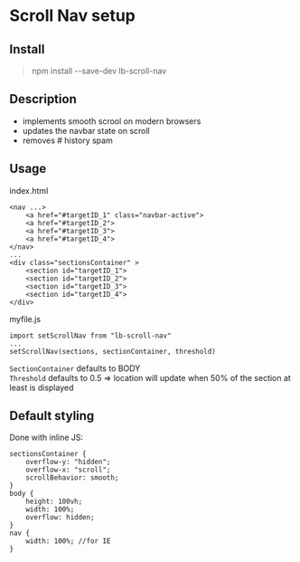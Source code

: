 # Scroll Nav setup

## Install 
>npm install --save-dev lb-scroll-nav

## Description
- implements smooth scrool on modern browsers
- updates the navbar state on scroll
- removes # history spam

## Usage
index.html
```
<nav ...>
	<a href="#targetID_1" class="navbar-active">
	<a href="#targetID_2">
	<a href="#targetID_3">
	<a href="#targetID_4">
</nav>
...
<div class="sectionsContainer" >
	<section id="targetID_1">
	<section id="targetID_2">
	<section id="targetID_3">
	<section id="targetID_4">
</div>

```

myfile.js
```
import setScrollNav from "lb-scroll-nav"
...
setScrollNav(sections, sectionContainer, threshold)
```

`SectionContainer` defaults to BODY <br/>
`Threshold` defaults to 0.5 => location will update when 50% of the section at least is displayed

## Default styling

Done with inline JS:
```
sectionsContainer {
	overflow-y: "hidden";
	overflow-x: "scroll";
	scrollBehavior: smooth;
}
body {
	height: 100vh;
	width: 100%;
	overflow: hidden;
}
nav {
	width: 100%; //for IE
}
